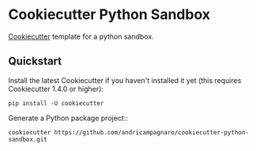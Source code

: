 
Cookiecutter Python Sandbox
===========================

[Cookiecutter](https://www.cookiecutter.io/) template for a python sandbox.

Quickstart
----------

Install the latest Cookiecutter if you haven't installed it yet (this requires
Cookiecutter 1.4.0 or higher):

    pip install -U cookiecutter

Generate a Python package project::

    cookiecutter https://github.com/andricampagnaro/cookiecutter-python-sandbox.git
